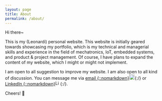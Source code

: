 ```yaml
---
layout: page
title: About
permalink: /about/
---
```


Hi there~

This is my (Leonardi) personal website. This website is initially geared towards showcasing my portfolio, which is my technical and managerial skills and experience in the field of mechatronics, IoT, embedded systems, and product & project management. Of course, I have plans to expand the content of my website, which I might or might not implement.

I am open to all suggestion to improve my website. I am also open to all kind of discussion. You can message me via [email {::nomarkdown}<a title="Google, Public domain, via Wikimedia Commons" href="https://commons.wikimedia.org/wiki/File:Gmail_icon_(2020).svg"><img width="18" alt="Gmail icon (2020)" src="https://upload.wikimedia.org/wikipedia/commons/thumb/7/7e/Gmail_icon_%282020%29.svg/32px-Gmail_icon_%282020%29.svg.png"></a>{:/}](email_addr) or [LinkedIn {::nomarkdown}<a title="LinkedIn, Public domain, via Wikimedia Commons" href="https://commons.wikimedia.org/wiki/File:LinkedIn_icon.svg"><img width="16" alt="LinkedIn icon" src="https://upload.wikimedia.org/wikipedia/commons/thumb/8/81/LinkedIn_icon.svg/64px-LinkedIn_icon.svg.png"></a>{:/}](linkedin_uri).

Cheers! :beers:

[email_addr]:(leochen123987@gmail.com)
[linkedin_uri]:(https://www.linkedin.com/in/leonardi-leonardi/)